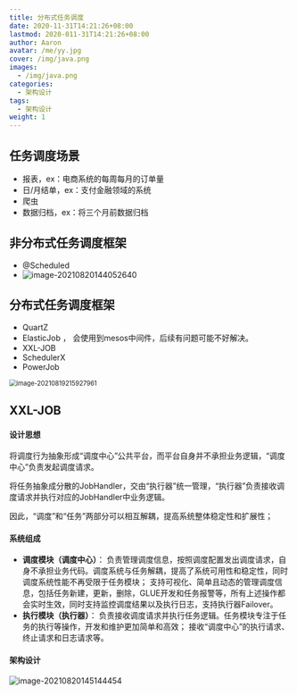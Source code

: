 ```yaml
---
title: 分布式任务调度
date: 2020-11-31T14:21:26+08:00
lastmod: 2020-011-31T14:21:26+08:00
author: Aaron
avatar: /me/yy.jpg
cover: /img/java.png
images:
  - /img/java.png
categories:
  - 架构设计
tags:
  - 架构设计
weight: 1
---
```




## 任务调度场景

- 报表，ex：电商系统的每周每月的订单量
- 日/月结单，ex：支付金融领域的系统
- 爬虫
- 数据归档，ex：将三个月前数据归档

## 非分布式任务调度框架

- @Scheduled
- ![image-20210820144052640](https://gitee.com/aaronlynn/picture/raw/master/img/image-20210820144052640.png)

## 分布式任务调度框架

- QuartZ
- ElasticJob ， 会使用到mesos中间件，后续有问题可能不好解决。
- XXL-JOB
- SchedulerX
- PowerJob

<img src="https://gitee.com/aaronlynn/picture/raw/master/img/image-20210819215927961.png" alt="image-20210819215927961" style="zoom: 80%;" /> 

## XXL-JOB

#### 设计思想

将调度行为抽象形成“调度中心”公共平台，而平台自身并不承担业务逻辑，“调度中心”负责发起调度请求。

将任务抽象成分散的JobHandler，交由“执行器”统一管理，“执行器”负责接收调度请求并执行对应的JobHandler中业务逻辑。

因此，“调度”和“任务”两部分可以相互解耦，提高系统整体稳定性和扩展性；

#### 系统组成

- **调度模块（调度中心）**：
  负责管理调度信息，按照调度配置发出调度请求，自身不承担业务代码。调度系统与任务解耦，提高了系统可用性和稳定性，同时调度系统性能不再受限于任务模块；
  支持可视化、简单且动态的管理调度信息，包括任务新建，更新，删除，GLUE开发和任务报警等，所有上述操作都会实时生效，同时支持监控调度结果以及执行日志，支持执行器Failover。
- **执行模块（执行器）**：
  负责接收调度请求并执行任务逻辑。任务模块专注于任务的执行等操作，开发和维护更加简单和高效；
  接收“调度中心”的执行请求、终止请求和日志请求等。

#### 架构设计	

![image-20210820145144454](https://gitee.com/aaronlynn/picture/raw/master/img/image-20210820145144454.png)

